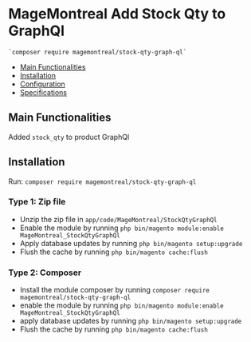 # MageMontreal Add Stock Qty to GraphQl

    `composer require magemontreal/stock-qty-graph-ql`

 - [Main Functionalities](#markdown-header-main-functionalities)
 - [Installation](#markdown-header-installation)
 - [Configuration](#markdown-header-configuration)
 - [Specifications](#markdown-header-specifications)


## Main Functionalities
Added `stock_qty` to product GraphQl

## Installation
Run: `composer require magemontreal/stock-qty-graph-ql`

### Type 1: Zip file

 - Unzip the zip file in `app/code/MageMontreal/StockQtyGraphQl`
 - Enable the module by running `php bin/magento module:enable MageMontreal_StockQtyGraphQl`
 - Apply database updates by running `php bin/magento setup:upgrade`
 - Flush the cache by running `php bin/magento cache:flush`

### Type 2: Composer
 - Install the module composer by running `composer require magemontreal/stock-qty-graph-ql`
 - enable the module by running `php bin/magento module:enable MageMontreal_StockQtyGraphQl`
 - apply database updates by running `php bin/magento setup:upgrade`
 - Flush the cache by running `php bin/magento cache:flush`
 

